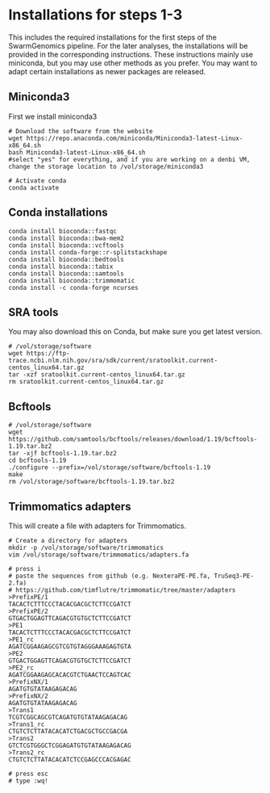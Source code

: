 # Installations for steps 1-3
This includes the required installations for the first steps of the SwarmGenomics pipeline. For the later analyses, the installations will be provided in the corresponding instructions.
These instructions mainly use miniconda, but you may use other methods as you prefer. You may want to adapt certain installations as newer packages are released.

## Miniconda3 
First we install miniconda3
```
# Download the software from the website
wget https://repo.anaconda.com/miniconda/Miniconda3-latest-Linux-x86_64.sh 
bash Miniconda3-latest-Linux-x86_64.sh
#select "yes" for everything, and if you are working on a denbi VM, change the storage location to /vol/storage/miniconda3

# Activate conda
conda activate
```

## Conda installations
```
conda install bioconda::fastqc
conda install bioconda::bwa-mem2
conda install bioconda::vcftools
conda install conda-forge::r-splitstackshape
conda install bioconda::bedtools
conda install bioconda::tabix
conda install bioconda::samtools
conda install bioconda::trimmomatic
conda install -c conda-forge ncurses
```

## SRA tools
You may also download this on Conda, but make sure you get latest version.
```
# /vol/storage/software
wget https://ftp-trace.ncbi.nlm.nih.gov/sra/sdk/current/sratoolkit.current-centos_linux64.tar.gz
tar -xzf sratoolkit.current-centos_linux64.tar.gz
rm sratoolkit.current-centos_linux64.tar.gz
```
## Bcftools
```
# /vol/storage/software
wget https://github.com/samtools/bcftools/releases/download/1.19/bcftools-1.19.tar.bz2
tar -xjf bcftools-1.19.tar.bz2 
cd bcftools-1.19
./configure --prefix=/vol/storage/software/bcftools-1.19
make
rm /vol/storage/software/bcftools-1.19.tar.bz2
```
## Trimmomatics adapters
This will create a file with adapters for Trimmomatics.
```
# Create a directory for adapters
mkdir -p /vol/storage/software/trimmomatics
vim /vol/storage/software/trimmomatics/adapters.fa

# press i
# paste the sequences from github (e.g. NexteraPE-PE.fa, TruSeq3-PE-2.fa)
# https://github.com/timflutre/trimmomatic/tree/master/adapters
>PrefixPE/1
TACACTCTTTCCCTACACGACGCTCTTCCGATCT
>PrefixPE/2
GTGACTGGAGTTCAGACGTGTGCTCTTCCGATCT
>PE1
TACACTCTTTCCCTACACGACGCTCTTCCGATCT
>PE1_rc
AGATCGGAAGAGCGTCGTGTAGGGAAAGAGTGTA
>PE2
GTGACTGGAGTTCAGACGTGTGCTCTTCCGATCT
>PE2_rc
AGATCGGAAGAGCACACGTCTGAACTCCAGTCAC
>PrefixNX/1
AGATGTGTATAAGAGACAG
>PrefixNX/2
AGATGTGTATAAGAGACAG
>Trans1
TCGTCGGCAGCGTCAGATGTGTATAAGAGACAG
>Trans1_rc
CTGTCTCTTATACACATCTGACGCTGCCGACGA
>Trans2
GTCTCGTGGGCTCGGAGATGTGTATAAGAGACAG
>Trans2_rc
CTGTCTCTTATACACATCTCCGAGCCCACGAGAC

# press esc
# type :wq!
```
